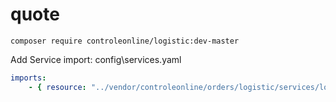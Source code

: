 # quote


`composer require controleonline/logistic:dev-master`


Add Service import:
config\services.yaml

```yaml
imports:
    - { resource: "../vendor/controleonline/orders/logistic/services/logistic.yaml" }    
```